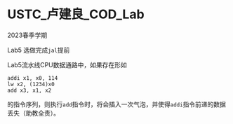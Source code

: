 # USTC_卢建良_COD_Lab
2023春季学期

Lab5 选做完成`jal`提前

Lab5流水线CPU数据通路中，如果存在形如
```
addi x1, x0, 114
lw x2, (1234)x0
add x3, x1, x2 
```
的指令序列，则执行`add`指令时，将会插入一次气泡，并使得`addi`指令前递的数据丢失（助教全责）。